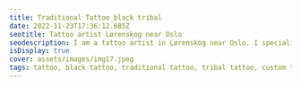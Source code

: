 ```yaml
--- 
title: Traditional Tattoo black tribal
date: 2022-11-23T17:36:12.685Z 
seotitle: Tattoo artist Lørenskog near Oslo 
seodescription: I am a tattoo artist in Lørenskog near Oslo. I specialize in black and grey tattoos, color tattoos, traditional tattoos, cover ups and custom tattoos. 
isDisplay: true 
cover: assets/images/img17.jpeg 
tags: tattoo, black tattoo, traditional tattoo, tribal tattoo, custom tattoo, arm tattoo
--- 
```

